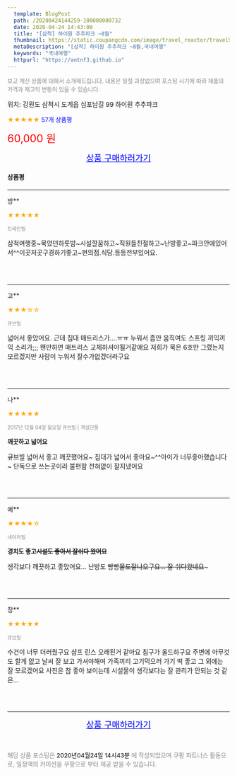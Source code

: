 ```yaml
---
  template: BlogPost
  path: /20200424144259-100000000732
  date: 2020-04-24 14:43:00
  title: "[삼척] 하이원 추추파크 ~8월"
  thumbnail: https://static.coupangcdn.com/image/travel_reactor/travelSeller/hotel/A00026061/2c4865c1-8051-4b89-92a2-479982c555fa.jpg
  metaDescription: "[삼척] 하이원 추추파크 ~8월,국내여행"
  keywords: "국내여행"
  httpurl: "https://antnf3.github.io"
---
```

  
<span style="color: #888;font-size:0.8rem">보고 계신 상품에 대해서 소개해드립니다.
내용은 일절 과장없으며 포스팅 시기에 따라 제품의 가격과 재고의 변동이 있을 수 있습니다.</span>
  
<span style="font-size: 0.9rem;">위치: 강원도 삼척시 도계읍 심포남길 99 하이원 추추파크</span>
  
<span style="color: orange;">★★★★★</span> <span style="color: blue;font-size: 0.85rem;">57개 상품평</span>
  
<span style="color: red;font-size: 1.5rem;">60,000 원</span>
  






<p align="center"><a href="http://me2.do/I5jUbdbH" style="font-size: 1.2rem; color: blue;">상품 구매하러가기</a></p>

#### 상품평
  
---
  
방**
    
<span style="color: orange;">★★★★★</span>
    
<span style="color: #888;font-size:0.7rem">트레인빌</span>
    

    
<span style="font-size: 0.9rem;">삼척여행중~묵었던하룻밤~시설깔꿈하고~직원들친절하고~난방좋고~파크안에있어서^^이곳저곳구경하기좋고~편의점.식당.등등전부있어요.</span>
    
<br>
<br>

---
  
고**
    
<span style="color: orange;">★★★☆☆</span>
    
<span style="color: #888;font-size:0.7rem">큐브빌</span>
    

    
<span style="font-size: 0.9rem;">넓어서 좋았어요.
근데 침대 매트리스가....ㅠㅠ
누워서 좀만 움직여도 스프링 끼익끼익 소리가;;;
왠만하면 매트리스 교체하셔야될거같애요
저희가 묵은 6호만 그랬는지모르겠지만
사람이 누워서 잘수가없겠더라구요</span>
    
<br>
<br>

---
  
나**
    
<span style="color: orange;">★★★★★</span>
    
<span style="color: #888;font-size:0.7rem">2017년 12월 04일 월요일 큐브빌 | 객실단품</span>
    
<span style="font-size:0.85rem">**깨끗하고 넓어요**</span>
    
<span style="font-size: 0.9rem;">큐브빌 넓어서 좋고 깨끗했어요~
침대가 넓어서 좋아요~^^아이가 너무좋아했습니다~
단독으로 쓰는곳이라 불편함 전혀없이 잘지냈어요</span>
    
<br>
<br>

---
  
예**
    
<span style="color: orange;">★★★★☆</span>
    
<span style="color: #888;font-size:0.7rem">네이처빌</span>
    
<span style="font-size:0.85rem">**경치도 좋고~~시설도 좋아서 잘쉬다 왔어요~~**</span>
    
<span style="font-size: 0.9rem;">생각보다 깨끗하고 좋았어요...
난방도 빵빵~~물도잘나오구요...
잘 쉬다왔네요~~~</span>
    
<br>
<br>

---
  
장**
    
<span style="color: orange;">★★★★★</span>
    
<span style="color: #888;font-size:0.7rem">큐브빌</span>
    

    
<span style="font-size: 0.9rem;">수건이 너무 더러웠구요
샴프 린스 오래된거 같아요
침구가 올드하구요
주변에 아무것도 할게 없고
날씨 잘 보고 가셔야해여
가족끼리 고기먹으러 가기 딱 좋고
그 외에는 잘 모르겠어요
사진은 참 좋아 보이는데
시설물이 생각보다는 잘 관리가 안되는 것 같은...</span>
    
<br>
<br>


  
---
  
<p align="center"><a href="http://me2.do/I5jUbdbH" style="font-size: 1.2rem; color: blue;">상품 구매하러가기</a></p>
  
<br>
  
<span style="font-size: 0.85rem; color: #888;">해당 상품 포스팅은 <span style="color: #000;"> 2020년04월24일 14시43분 </span> 에 작성되었으며 쿠팡 파트너스 활동으로, 일정액의 커미션을 쿠팡으로 부터 제공 받을 수 있습니다.</span>